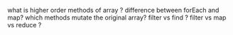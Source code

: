 what is higher order methods of array ?
difference between forEach and map?
which methods mutate the original array? 
filter vs find ?
filter vs map vs reduce ?
